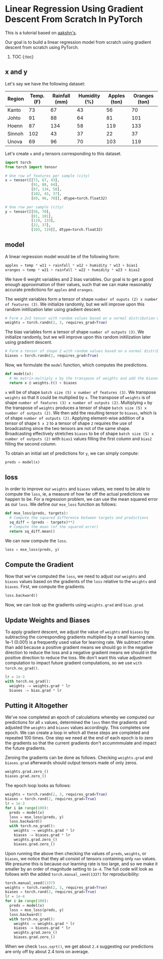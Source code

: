 # Linear Regression Using Gradient Descent From Scratch In PyTorch
This is a tutorial based on [aakshn's](https://jovian.ml/aakashns/02-linear-regression).

Our goal is to build a linear regression model from scratch using gradient descent from scratch using PyTorch.

1. TOC
{:toc}

## x and y
Let's say we have the following dataset:

|Region |Temp. (F)|Rainfall (mm)|Humidity (%)|Apples (ton)|Oranges (ton)|
|-------|---------|-------------|------------|------------|-------------|
|Kanto  |73       |67           |43          |56          |70           |
|Johto  |91       |88           |64          |81          |101          |
|Hoenn  |87       |134          |58          |119         |133          |
|Sinnoh |102      |43           |37          |22          |37           |
|Unova  |69       |96           |70          |103         |119          |

Let's create `x` and `y` tensors corresponding to this dataset.

~~~python
import torch
from torch import tensor

# One row of features per sample (city)
x = tensor([[73, 67, 43],
            [91, 88, 64],
            [87, 134, 58],
            [102, 43, 37],
            [69, 96, 70]], dtype=torch.float32)

# One row per sample (city)
y = tensor([[56, 70],
            [81, 101],
            [119, 133],
            [22, 37],
            [103, 119]], dtype=torch.float32)
~~~

## model
A linear regression model would be of the following form:
~~~python
apples = temp * w11 + rainfall * w12 + humidity * w13 + bias1
oranges = temp * w21 + rainfall * w22 + humidity * w23 + bias2

~~~~

We have 6 weight variables and 2 bias variables. Our goal is to get a good enough approximation of their values, such that we can make reasonably accurate predictions for `apples` and `oranges`.

The weight variables form a tensor of shape `number of ouputs (2) x number of features (3)`. We initialize randomly, but we will improve upon this random initilization later using gradient descent.
~~~python
# Form a 2x3 tensor with random values based on a normal distribution with mean 0 and standard deviation of 1
weights = torch.randn(2, 3, requires_grad=True)
~~~

The bias variables form a tensor of shape `number of outputs (3)`. We initialize randomly, but we will improve upon this random initilization later using gradient descent.
~~~python
# Form a tensor of shape 2 with random values based on a normal distribution with mean 0 and standard deviation of 1
biases = torch.randn(2, requires_grad=True)
~~~

Now, we formulate the `model` function, which computes the predictions.

~~~python
def model(x):
  # We matrix-multiply x by the transpose of weights and add the biases
  return x @ weights.t() + biases
~~~

`x` will be of shape `batch size (5) x number of features (3)`. We transpose `weights` so that it could be multiplied by `x`. The transpose of `weights` is of
shape `number of features (3) x number of outputs (2)`.  Multiplying `x` by the transpose of `weights` produces a tensor of shape `batch size (5) x number of outputs (2)`. We then add the resulting tensor to `biases`, which is of shape `number of outputs (2)`.  Applying element-wise addition of a tensor of shape `5 x 2` to a tensor of shape `2` requires the use of broadcasting since the two tensors are not of the same shape. Broadcasting effectively stretches `biases` to be of shape `batch size (5) x number of outputs (2)` with `bias1` values filling the first column and `bias2` filling the second column.

To obtain an initial set of predictions for `y`, we can simply compute:
~~~python
preds = model(x)
~~~

## loss
In order to improve our `weights` and `biases` values, we need to be able to compute the `loss`, ie, a measure of how far off the actual predictions we happen to be. For a regression problem, we can use the mean squared error as our `loss`. We define our `mse_loss` function as follows:

~~~python
def mse_loss(preds, targets):
  # Compute the squared difference between targets and predictions
  sq_diff = (preds - targets)**2
  # Compute the mean (of the squared error)
  return sq_diff.mean()
~~~

We can now compute the `loss`.

~~~python
loss = mse_loss(preds, y)
~~~

## Compute the Gradient
Now that we've computed the `loss`, we need to adjust our `weights` and `biases` values based on the gradients of the `loss` relative to the `weights` and `biases`. First, we compute the gradients.

~~~python
loss.backward()
~~~

Now, we can look up the gradients using `weights.grad` and `bias.grad`.

## Update Weights and Biases
To apply gradient descent, we adjust the value of `weights` and `biases` by subtracting the corresponding gradients multiplied by a small learning rate. 1e-1 (0.001) is a frequently used value for learning rate. We subtract rather than add because a positive gradient means we should go in the negative direction to reduce the loss and a negative gradient means we should in the positive direction to reduce the loss. We don't want this value adjustment computation to impact future gradient computations, so we use `with torch.no_grad()`.

~~~python
lr = 1e-3
with torch.no_grad():
  weights -= weights.grad * lr
  biases -= bias.grad * lr
~~~

## Putting it Altogether

We've now completed an epoch of calculations whereby we computed our predictions for all `x` values, determined the `loss` then the gradients and adjusted the `weights` and `biases` values accordingly. This completes one epoch. We can create a loop in which all these steps are completed and repeated 100 times. One step we need at the end of each epoch is to zero the gradients so that the current gradients don't accummmulate and impact the future gradients.

Zeroing the gradients can be done as follows. Checking `weights.grad` and `biases.grad` afterwards should output tensors made of only zeros.
~~~python
weights.grad.zero_()
biases.grad.zero_()
~~~

The epoch loop looks as follows:

~~~python
weights = torch.randn(2, 3, requires_grad=True)
biases = torch.rand(2, requires_grad=True)
lr = 1e-3
for i in range(100):
  preds = model(x)
  loss = mse_loss(preds, y)
  loss.backward()
  with torch.no_grad():
    weights -= weights.grad * lr
    biases -= biases.grad * lr
    weights.grad.zero_()
    biases.grad.zero_()
~~~

Upon running the above then checking the values of `preds`, `weights`, or `biases`, we notice that they all consist of tensors containing only `nan` values. We presume this is because our learning rate is too large, and so we make it smaller by an order of magnitude setting to `1e-4`.  The full code will look as follows with the added `torch.manual_seed(1337)` for reproducibility:

~~~python
torch.manual_seed(1337)
weights = torch.randn(2, 3, requires_grad=True)
biases = torch.rand(2, requires_grad=True)
lr = 1e-4
for i in range(100):
  preds = model(x)
  loss = mse_loss(preds, y)
  loss.backward()
  with torch.no_grad():
    weights -= weights.grad * lr
    biases -= biases.grad * lr
    weights.grad.zero_()
    biases.grad.zero_()
~~~

When we check `loss.sqrt()`, we get about `2.4` suggesting our predictions are only off by about 2.4 tons on average.
